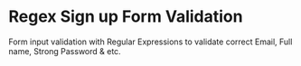# Regex Sign up Form Validation
Form input validation with Regular Expressions to validate correct Email, Full name, Strong Password & etc.
